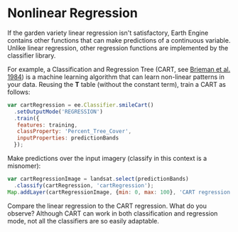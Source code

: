 # Nonlinear Regression

If the garden variety linear regression isn't satisfactory, Earth Engine contains other functions that can make predictions of a continuous variable. Unlike linear regression, other regression functions are implemented by the classifier library. 


For example, a Classification and Regression Tree (CART, see [Brieman et al. 1984](https://books.google.com/books/about/Classification_and_Regression_Trees.html?id=JwQx-WOmSyQC)) is a machine learning algorithm that can learn non-linear patterns in your data. Reusing the **T** table (without the constant term), train a CART as follows:

```javascript
var cartRegression = ee.Classifier.smileCart()
  .setOutputMode('REGRESSION')
  .train({
   features: training, 
   classProperty: 'Percent_Tree_Cover', 
   inputProperties: predictionBands
  });
```


Make predictions over the input imagery (classify in this context is a misnomer):

```javascript
var cartRegressionImage = landsat.select(predictionBands)
  .classify(cartRegression, 'cartRegression');
Map.addLayer(cartRegressionImage, {min: 0, max: 100}, 'CART regression');
```


Compare the linear regression to the CART regression. What do you observe? Although CART can work in both classification and regression mode, not all the classifiers are so easily adaptable.

